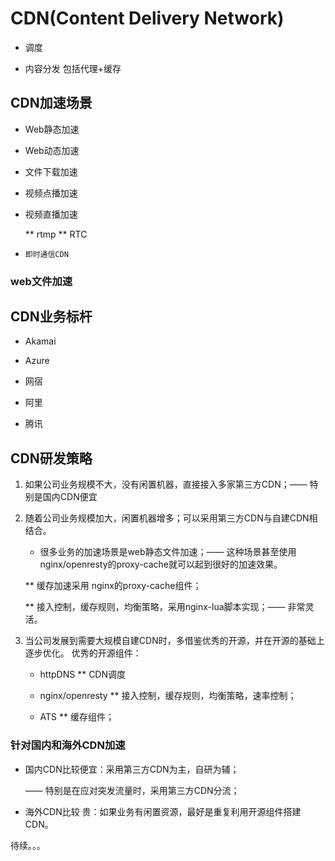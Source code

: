 # CDN(Content Delivery Network)

* 调度

* 内容分发
  包括代理+缓存

## CDN加速场景

* Web静态加速

* Web动态加速

* 文件下载加速

* 视频点播加速

* 视频直播加速

  ** rtmp
  ** RTC

* `即时通信CDN`

### web文件加速


## CDN业务标杆

* Akamai

* Azure

* 网宿

* 阿里

* 腾讯

## CDN研发策略

1. 如果公司业务规模不大，没有闲置机器，直接接入多家第三方CDN；—— 特别是国内CDN便宜

1. 随着公司业务规模加大，闲置机器增多；可以采用第三方CDN与自建CDN相结合。

   * 很多业务的加速场景是web静态文件加速；—— 这种场景甚至使用nginx/openresty的proxy-cache就可以起到很好的加速效果。

    ** 缓存加速采用 nginx的proxy-cache组件；

    ** 接入控制，缓存规则，均衡策略，采用nginx-lua脚本实现；—— 非常灵活。

1. 当公司发展到需要大规模自建CDN时，多借鉴优秀的开源，并在开源的基础上逐步优化。
   优秀的开源组件：
   * httpDNS
     ** CDN调度

   * nginx/openresty
     ** 接入控制，缓存规则，均衡策略，速率控制；

   * ATS
     ** 缓存组件；

### 针对国内和海外CDN加速
   * 国内CDN比较便宜：采用第三方CDN为主，自研为辅；
   
     —— 特别是在应对突发流量时，采用第三方CDN分流；
     
   * 海外CDN比较 贵：如果业务有闲置资源，最好是重复利用开源组件搭建CDN。

待续。。。
